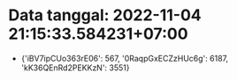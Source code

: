 # Data tanggal: 2022-11-04 21:15:33.584231+07:00

* {'iBV7ipCUo363rE06': 567, '0RaqpGxECZzHUc6g': 6187, 'kK36QEnRd2PEKKzN': 3551}
